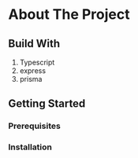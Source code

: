 # About The Project

## Build With

1. Typescript
2. express
3. prisma

## Getting Started

### Prerequisites

### Installation
